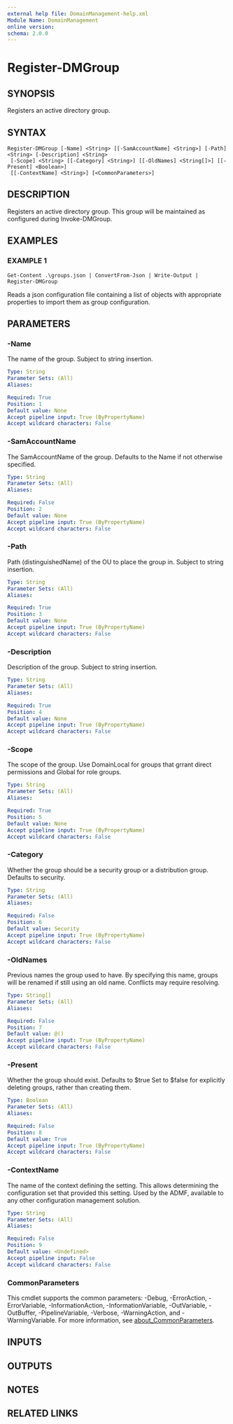 ```yaml
---
external help file: DomainManagement-help.xml
Module Name: DomainManagement
online version:
schema: 2.0.0
---
```


# Register-DMGroup

## SYNOPSIS
Registers an active directory group.

## SYNTAX

```
Register-DMGroup [-Name] <String> [[-SamAccountName] <String>] [-Path] <String> [-Description] <String>
 [-Scope] <String> [[-Category] <String>] [[-OldNames] <String[]>] [[-Present] <Boolean>]
 [[-ContextName] <String>] [<CommonParameters>]
```

## DESCRIPTION
Registers an active directory group.
This group will be maintained as configured during Invoke-DMGroup.

## EXAMPLES

### EXAMPLE 1
```
Get-Content .\groups.json | ConvertFrom-Json | Write-Output | Register-DMGroup
```

Reads a json configuration file containing a list of objects with appropriate properties to import them as group configuration.

## PARAMETERS

### -Name
The name of the group.
Subject to string insertion.

```yaml
Type: String
Parameter Sets: (All)
Aliases:

Required: True
Position: 1
Default value: None
Accept pipeline input: True (ByPropertyName)
Accept wildcard characters: False
```

### -SamAccountName
The SamAccountName of the group.
Defaults to the Name if not otherwise specified.

```yaml
Type: String
Parameter Sets: (All)
Aliases:

Required: False
Position: 2
Default value: None
Accept pipeline input: True (ByPropertyName)
Accept wildcard characters: False
```

### -Path
Path (distinguishedName) of the OU to place the group in.
Subject to string insertion.

```yaml
Type: String
Parameter Sets: (All)
Aliases:

Required: True
Position: 3
Default value: None
Accept pipeline input: True (ByPropertyName)
Accept wildcard characters: False
```

### -Description
Description of the group.
Subject to string insertion.

```yaml
Type: String
Parameter Sets: (All)
Aliases:

Required: True
Position: 4
Default value: None
Accept pipeline input: True (ByPropertyName)
Accept wildcard characters: False
```

### -Scope
The scope of the group.
Use DomainLocal for groups that grrant direct permissions and Global for role groups.

```yaml
Type: String
Parameter Sets: (All)
Aliases:

Required: True
Position: 5
Default value: None
Accept pipeline input: True (ByPropertyName)
Accept wildcard characters: False
```

### -Category
Whether the group should be a security group or a distribution group.
Defaults to security.

```yaml
Type: String
Parameter Sets: (All)
Aliases:

Required: False
Position: 6
Default value: Security
Accept pipeline input: True (ByPropertyName)
Accept wildcard characters: False
```

### -OldNames
Previous names the group used to have.
By specifying this name, groups will be renamed if still using an old name.
Conflicts may require resolving.

```yaml
Type: String[]
Parameter Sets: (All)
Aliases:

Required: False
Position: 7
Default value: @()
Accept pipeline input: True (ByPropertyName)
Accept wildcard characters: False
```

### -Present
Whether the group should exist.
Defaults to $true
Set to $false for explicitly deleting groups, rather than creating them.

```yaml
Type: Boolean
Parameter Sets: (All)
Aliases:

Required: False
Position: 8
Default value: True
Accept pipeline input: True (ByPropertyName)
Accept wildcard characters: False
```

### -ContextName
The name of the context defining the setting.
This allows determining the configuration set that provided this setting.
Used by the ADMF, available to any other configuration management solution.

```yaml
Type: String
Parameter Sets: (All)
Aliases:

Required: False
Position: 9
Default value: <Undefined>
Accept pipeline input: False
Accept wildcard characters: False
```

### CommonParameters
This cmdlet supports the common parameters: -Debug, -ErrorAction, -ErrorVariable, -InformationAction, -InformationVariable, -OutVariable, -OutBuffer, -PipelineVariable, -Verbose, -WarningAction, and -WarningVariable. For more information, see [about_CommonParameters](http://go.microsoft.com/fwlink/?LinkID=113216).

## INPUTS

## OUTPUTS

## NOTES

## RELATED LINKS
